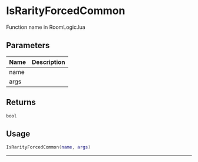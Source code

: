 # IsRarityForcedCommon

Function name in RoomLogic.lua

## Parameters

| Name | Description |
| ---- | ----------- |
| name |             |
| args |             |

## Returns

`bool`

## Usage

```lua
IsRarityForcedCommon(name, args)
```

---
